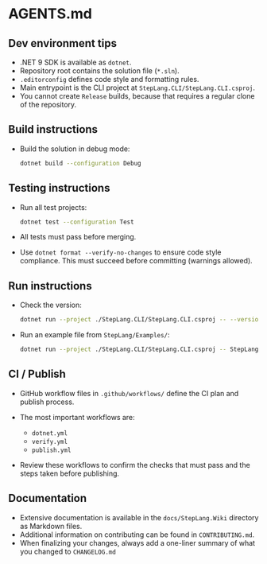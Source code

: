 # AGENTS.md

## Dev environment tips

* .NET 9 SDK is available as `dotnet`.
* Repository root contains the solution file (`*.sln`).
* `.editorconfig` defines code style and formatting rules.
* Main entrypoint is the CLI project at `StepLang.CLI/StepLang.CLI.csproj`.
* You cannot create `Release` builds, because that requires a regular clone of the repository.

## Build instructions

* Build the solution in debug mode:

  ```sh
  dotnet build --configuration Debug
  ```

## Testing instructions

* Run all test projects:

  ```sh
  dotnet test --configuration Test
  ```
* All tests must pass before merging.
* Use `dotnet format --verify-no-changes` to ensure code style compliance. This must succeed before committing (warnings allowed).

## Run instructions

* Check the version:

  ```sh
  dotnet run --project ./StepLang.CLI/StepLang.CLI.csproj -- --version
  ```
* Run an example file from `StepLang/Examples/`:

  ```sh
  dotnet run --project ./StepLang.CLI/StepLang.CLI.csproj -- StepLang/Examples/<filename>
  ```

## CI / Publish

* GitHub workflow files in `.github/workflows/` define the CI plan and publish process.
* The most important workflows are:

    * `dotnet.yml`
    * `verify.yml`
    * `publish.yml`
* Review these workflows to confirm the checks that must pass and the steps taken before publishing.

## Documentation

* Extensive documentation is available in the `docs/StepLang.Wiki` directory as Markdown files.
* Additional information on contributing can be found in `CONTRIBUTING.md`.
* When finalizing your changes, always add a one-liner summary of what you changed to `CHANGELOG.md`
